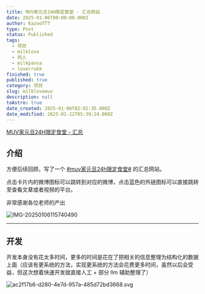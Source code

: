 ```yaml
---
title: MUV家元旦24H限定食堂 - 汇总网站
date: 2025-01-06T00:00:00.000Z
author: KazooTTT
type: Post
status: Published
tags:
  - 项目
  - milklove
  - 同人
  - milkpansa
  - loverrukk
finished: true
published: true
category: 项目
slug: milklovemuv
description: null
toAstro: true
date_created: 2025-01-06T02:02:35.000Z
date_modified: 2025-01-22T05:39:24.000Z
---
```


[MUV家元旦24H限定食堂 - 汇总](https://milklovemuv.com/)

## 介绍

方便后续回顾，写了一个 [#muv家元旦24h限定食堂#](https://s.weibo.com/weibo?q=%23muv%E5%AE%B6%E5%85%83%E6%97%A624h%E9%99%90%E5%AE%9A%E9%A3%9F%E5%A0%82%23) 的汇总网站。  

点击卡片内的微博图标可以跳转到对应的微博，点击蓝色的外链图标可以直接跳转至查看文章或者视频的平台。  

非常感谢各位老师的产出

![IMG-20250106115740490](https://pictures.kazoottt.top/2025/01/20250106-b1e56dd97c719d35d9e7db0486caf588.png)

--- 

## 开发

开发本身没有花太多时间，更多的时间是花在了把相关的信息整理为结构化的数据上面（应该有更系统的方法，实现更系统的方法会花费更多时间，虽然以后会受益，但这次想着快速开发就直接人工 + 部分 llm 辅助整理了）

![ac2f17b6-d280-4e7d-957a-485d72bd3668.svg](https://wakatime.com/badge/user/d3dc2570-e4bf-4469-b0c2-127b495e8b91/project/ac2f17b6-d280-4e7d-957a-485d72bd3668.svg)
